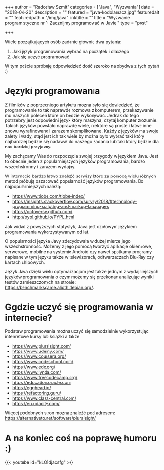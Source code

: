 +++
author = "Radosław Szmit"
categories = ["Java", "Wyzwania"]
date = "2018-04-20"
description = ""
featured = "java-kodolamacz.jpg"
featuredalt = ""
featuredpath = "/img/java"
linktitle = ""
title = "Wyzwanie programistyczne nr 1: Zacznijmy programować w Javie!"
type = "post"

+++

Wiele początkujących osób zadanie głównie dwa pytania:
1. Jaki język programowania wybrać na początek i dlaczego
1. Jak się uczyć programować

W tym poście spróbuję odpowiedzieć dość szeroko na obydwa z tych pytań :)

# Języki programowania

Z filmików z poprzedniego artykułu można było się dowiedzieć, że programowanie to tak naprawdę rozmowa z komputerem, przekazywanie mu naszych poleceń które on będzie wykonywać. Jednak do tego potrzebny jest odpowiedni język który maszyna, czytaj komputer zrozumie. Takich języków powstało naprawdę wiele, niektóre są proste i łatwe inne znowu wyrafinowane i zarazem skomplikowane. Każdy z języków ma swoje zalety i wady, stąd jest ich tak wiele by można było wybrać taki który najbardziej będzie się nadawał do naszego zadania lub taki który będzie dla nas bardziej przyjazny.

My zachęcamy Was do rozpoczęcia swojej przygody w językiem Java. Jest to obecnie jeden z popularniejszych języków programowania, bardzo wszechstronny i zarazem wydajny.

W internecie bardzo łatwo znaleźć serwisy które za pomocą wielu różnych metod próbują oszacować popularność języków programowania. Do najpopularniejszych należą:

* https://www.tiobe.com/tiobe-index/
* https://insights.stackoverflow.com/survey/2018/#technology-programming-scripting-and-markup-languages
* https://octoverse.github.com/
* http://pypl.github.io/PYPL.html

Jak widać z powyższych statystyk, Java jest czołowym językiem programowania wykorzystywanym od lat.

O popularności języka Javy zdecydowała w dużej mierze jego wszechstronność. Możemy z jego pomocą tworzyć aplikacje okienkowe, serwerowe, mobilne na systemie Android czy nawet spotkamy programy napisane w tym języku także w telewizorach, odtwarzaczach Blu-Ray czy kartach chipowych.

Język Java dzięki wielu optymalizacjom jest także jednym z wydajniejszych języków programowania o czym możemy się przekonać analizując wyniki testów zamieszczonych na stronie: https://benchmarksgame.alioth.debian.org/.


# Ggdzie uczyć się programowania w internecie?

Podstaw programowania można uczyć się samodzielnie wykorzystując intenretowe kursy lub książki a także

* https://www.pluralsight.com/
* https://www.udemy.com/
* https://www.coursera.org/
* https://www.codeschool.com/
* https://www.edx.org/
* https://www.lynda.com/
* https://www.freecodecamp.org/
* https://education.oracle.com
* https://egghead.io/
* https://refactoring.guru/
* https://www.class-central.com/
* https://eu.udacity.com/

Więcej podobnych stron można znaleźć pod adresem: https://alternativeto.net/software/pluralsight/



# A na koniec coś na poprawę humoru :)
{{< youtube id="kLO1djacsfg" >}}